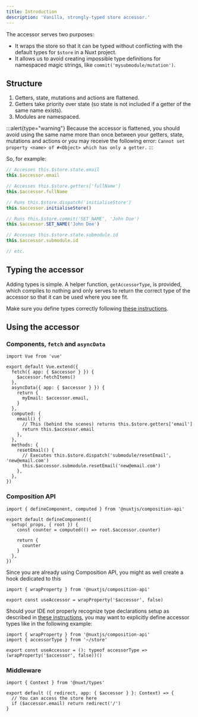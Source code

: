 ```yaml
---
title: Introduction
description: 'Vanilla, strongly-typed store accessor.'
---
```


The accessor serves two purposes:

- It wraps the store so that it can be typed without conflicting with the default types for `$store` in a Nuxt project.
- It allows us to avoid creating impossible type definitions for namespaced magic strings, like `commit('mysubmodule/mutation')`.

## Structure

1. Getters, state, mutations and actions are flattened.
2. Getters take priority over state (so state is not included if a getter of the same name exists).
3. Modules are namespaced.

:::alert{type="warning"}
Because the accessor is flattened, you should avoid using the same name more than once between your getters, state, mutations and actions or you may receive the following error: `Cannot set property <name> of #<Object> which has only a getter.`
:::

So, for example:

```ts
// Accesses this.$store.state.email
this.$accessor.email

// Accesses this.$store.getters['fullName']
this.$accessor.fullName

// Runs this.$store.dispatch('initialiseStore')
this.$accessor.initialiseStore()

// Runs this.$store.commit('SET_NAME', 'John Doe')
this.$accessor.SET_NAME('John Doe')

// Accesses this.$store.state.submodule.id
this.$accessor.submodule.id

// etc.
```

## Typing the accessor

Adding types is simple. A helper function, `getAccessorType`, is provided, which compiles to nothing and only serves to return the correct type of the accessor so that it can be used where you see fit.

Make sure you define types correctly following [these instructions](/getting-started-nuxt#add-type-definitions).

## Using the accessor

### Components, `fetch` and `asyncData`

```ts{}[components/sampleComponent.vue]
import Vue from 'vue'

export default Vue.extend({
  fetch({ app: { $accessor } }) {
    $accessor.fetchItems()
  },
  asyncData({ app: { $accessor } }) {
    return {
      myEmail: $accessor.email,
    }
  },
  computed: {
    email() {
      // This (behind the scenes) returns this.$store.getters['email']
      return this.$accessor.email
    },
  },
  methods: {
    resetEmail() {
      // Executes this.$store.dispatch('submodule/resetEmail', 'new@email.com')
      this.$accessor.submodule.resetEmail('new@email.com')
    },
  },
})
```

### Composition API

```ts{}[components/sampleComponent.vue]
import { defineComponent, computed } from '@nuxtjs/composition-api'

export default defineComponent({
  setup(_props, { root }) {
    const counter = computed(() => root.$accessor.counter)

    return {
      counter
    }
  },
})
```

Since you are already using Composition API, you might as well create a hook dedicated to this

```ts{}[hooks/useAccessor.ts]
import { wrapProperty } from '@nuxtjs/composition-api'

export const useAccessor = wrapProperty('$accessor', false)
```

Should your IDE not properly recognize type declarations setup as described in [these instructions](/getting-started-nuxt#add-type-definitions),
you may want to explicitly define accessor types like in the following example:

```ts{}[hooks/useAccessor.ts]
import { wrapProperty } from '@nuxtjs/composition-api'
import { accessorType } from '~/store'

export const useAccessor = (): typeof accessorType => (wrapProperty('$accessor', false))()
```

### Middleware

```ts{}[middleware/test.ts]
import { Context } from '@nuxt/types'

export default ({ redirect, app: { $accessor } }: Context) => {
  // You can access the store here
  if ($accessor.email) return redirect('/')
}
```
